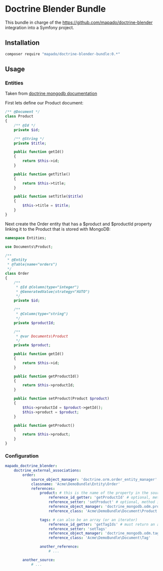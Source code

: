 Doctrine Blender Bundle
=======================

This bundle in charge of the https://github.com/mapado/doctrine-blender integration into a Symfony project.

## Installation
```sh
composer require "mapado/doctrine-blender-bundle:0.*"
```

## Usage

### Entities
Taken from [doctrine mongodb documentation](http://doctrine-mongodb-odm.readthedocs.org/en/latest/cookbook/blending-orm-and-mongodb-odm.html#define-entity)

First lets define our Product document:
```php
/** @Document */
class Product
{
    /** @Id */
    private $id;

    /** @String */
    private $title;

    public function getId()
    {
        return $this->id;
    }

    public function getTitle()
    {
        return $this->title;
    }

    public function setTitle($title)
    {
        $this->title = $title;
    }
}
```

Next create the Order entity that has a $product and $productId property linking it to the Product that is stored with MongoDB:
```php
namespace Entities;

use Documents\Product;

/**
 * @Entity
 * @Table(name="orders")
 */
class Order
{
    /**
     * @Id @Column(type="integer")
     * @GeneratedValue(strategy="AUTO")
     */
    private $id;

    /**
     * @Column(type="string")
     */
    private $productId;

    /**
     * @var Documents\Product
     */
    private $product;

    public function getId()
    {
        return $this->id;
    }

    public function getProductId()
    {
        return $this->productId;
    }

    public function setProduct(Product $product)
    {
        $this->productId = $product->getId();
        $this->product = $product;
    }

    public function getProduct()
    {
        return $this->product;
    }
}
```

### Configuration
```yaml
mapado_doctrine_blender:
    doctrine_external_associations:
        order:
            source_object_manager: 'doctrine.orm.order_entity_manager'
            classname: 'Acme\DemoBundle\Entity\Order'
            references:
                product: # this is the name of the property in the source entity
                    reference_id_getter: 'getProductId' # optional, method in the source entity fetching the ref.id
                    reference_setter: 'setProduct' # optional, method in the source entity to set the reference
                    reference_object_manager: 'doctrine_mongodb.odm.product_document_manager'
                    reference_class: 'Acme\DemoBundle\Document\Product'

                tags: # can also be an array (or an iterator)
                    reference_id_getter: 'getTagIds' # must return an array (or an iterator) of identifiers
                    reference_setter: 'setTags'
                    reference_object_manager: 'doctrine_mongodb.odm.tag_document_manager'
                    reference_class: 'Acme\DemoBundle\Document\Tag'

                another_reference:
                    # ...

        another_source:
            # ...
```
